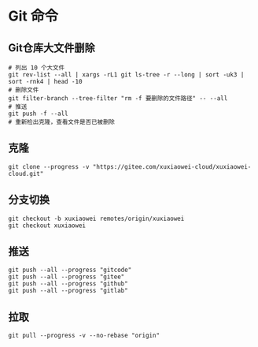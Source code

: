 # Git 命令

## Git仓库大文件删除

```shell
# 列出 10 个大文件
git rev-list --all | xargs -rL1 git ls-tree -r --long | sort -uk3 | sort -rnk4 | head -10
# 删除文件
git filter-branch --tree-filter "rm -f 要删除的文件路径" -- --all
# 推送
git push -f --all
# 重新检出克隆，查看文件是否已被删除
```

## 克隆

```
git clone --progress -v "https://gitee.com/xuxiaowei-cloud/xuxiaowei-cloud.git"
```

## 分支切换

```
git checkout -b xuxiaowei remotes/origin/xuxiaowei
git checkout xuxiaowei
```

## 推送

```
git push --all --progress "gitcode"
git push --all --progress "gitee"
git push --all --progress "github"
git push --all --progress "gitlab"
```

## 拉取

```
git pull --progress -v --no-rebase "origin"
```
